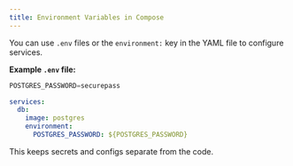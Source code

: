 ```yaml
---
title: Environment Variables in Compose
---
```


You can use `.env` files or the `environment:` key in the YAML file to configure services.

**Example `.env` file:**

```typescript
POSTGRES_PASSWORD=securepass
```

```yaml
services:
  db:
    image: postgres
    environment:
      POSTGRES_PASSWORD: ${POSTGRES_PASSWORD}
```

This keeps secrets and configs separate from the code.
